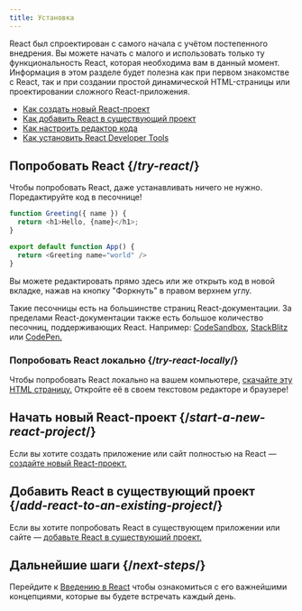 ```yaml
---
title: Установка
---
```


<Intro>

React был спроектирован с самого начала с учётом постепенного внедрения. Вы можете начать с малого и использовать только ту функциональность React, которая необходима вам в данный момент. Информация в этом разделе будет полезна как при первом знакомстве с React, так и при создании простой динамической HTML-страницы или проектировании сложного React-приложения.

</Intro>

<YouWillLearn isChapter={true}>

* [Как создать новый React-проект](/learn/start-a-new-react-project)
* [Как добавить React в существующий проект](/learn/add-react-to-an-existing-project)
* [Как настроить редактор кода](/learn/editor-setup)
* [Как установить React Developer Tools](/learn/react-developer-tools)

</YouWillLearn>

## Попробовать React {/*try-react*/}

Чтобы попробовать React, даже устанавливать ничего не нужно. Поредактируйте код в песочнице!

<Sandpack>

```js
function Greeting({ name }) {
  return <h1>Hello, {name}</h1>;
}

export default function App() {
  return <Greeting name="world" />
}
```

</Sandpack>

Вы можете редактировать прямо здесь или же открыть код в новой вкладке, нажав на кнопку "Форкнуть" в правом верхнем углу.

Такие песочницы есть на большинстве страниц React-документации. За пределами React-документации также есть большое количество песочниц, поддерживающих React. Например: [CodeSandbox](https://codesandbox.io/s/new), [StackBlitz](https://stackblitz.com/fork/react) или [CodePen.](https://codepen.io/pen?&editors=0010&layout=left&prefill_data_id=3f4569d1-1b11-4bce-bd46-89090eed5ddb)

### Попробовать React локально {/*try-react-locally*/}

Чтобы попробовать React локально на вашем компьютере, [скачайте эту HTML страницу.](https://gist.githubusercontent.com/gaearon/0275b1e1518599bbeafcde4722e79ed1/raw/db72dcbf3384ee1708c4a07d3be79860db04bff0/example.html) Откройте её в своем текстовом редакторе и браузере!

## Начать новый React-проект {/*start-a-new-react-project*/}

Если вы хотите создать приложение или сайт полностью на React — [создайте новый React-проект.](/learn/start-a-new-react-project)

## Добавить React в существующий проект {/*add-react-to-an-existing-project*/}

Если вы хотите попробовать React в существующем приложении или сайте — [добавьте React в существующий проект.](/learn/add-react-to-an-existing-project)

## Дальнейшие шаги {/*next-steps*/}

Перейдите к [Введению в React](/learn) чтобы ознакомиться с его важнейшими концепциями, которые вы будете встречать каждый день.

